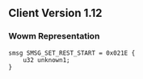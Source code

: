 ## Client Version 1.12

### Wowm Representation
```rust,ignore
smsg SMSG_SET_REST_START = 0x021E {
    u32 unknown1;    
}

```
